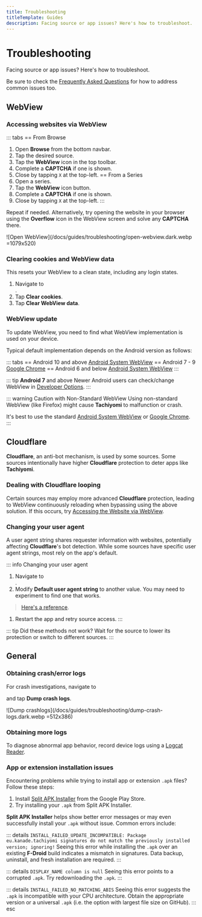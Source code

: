 ```yaml
---
title: Troubleshooting
titleTemplate: Guides
description: Facing source or app issues? Here's how to troubleshoot.
---
```


# Troubleshooting

Facing source or app issues? Here's how to troubleshoot.

Be sure to check the [Frequently Asked Questions](/docs/faq/general) for how to address common issues too.

## WebView

### Accessing websites via WebView

::: tabs
== From Browse
1. Open **Browse** from the bottom navbar.
1. Tap the desired source.
1. Tap the **WebView** icon in the top toolbar.
1. Complete a **CAPTCHA** if one is shown.
1. Close by tapping `X` at the top-left.
== From a Series
1. Open a series.
1. Tap the **WebView** icon button.
1. Complete a **CAPTCHA** if one is shown.
1. Close by tapping `X` at the top-left.
:::

Repeat if needed.
Alternatively, try opening the website in your browser using the **Overflow** icon in the WebView screen and solve any **CAPTCHA** there.

![Open WebView](/docs/guides/troubleshooting/open-webview.dark.webp =1079x520)

### Clearing cookies and WebView data
This resets your WebView to a clean state, including any login states.

1. Navigate to <nav to="advanced">.
1. Tap **Clear cookies**.
1. Tap **Clear WebView data**.

### WebView update
To update WebView, you need to find what WebView implementation is used on your device.

Typical default implementation depends on the Android version as follows:

::: tabs
== Android 10 and above
[Android System WebView](https://play.google.com/store/apps/details?id=com.google.android.webview)
== Android 7 - 9
[Google Chrome](https://play.google.com/store/apps/details?id=com.android.chrome)
== Android 6 and below
[Android System WebView](https://play.google.com/store/apps/details?id=com.google.android.webview)
:::

::: tip **Android 7** and above
Newer Android users can check/change WebView in [Developer Options](https://developer.android.com/studio/debug/dev-options).
:::

::: warning Caution with Non-Standard WebView
Using non-standard WebView (like Firefox) might cause **Tachiyomi** to malfunction or crash.

It's best to use the standard [Android System WebView](https://play.google.com/store/apps/details?id=com.google.android.webview) or [Google Chrome](https://play.google.com/store/apps/details?id=com.android.chrome).
:::

## Cloudflare

**Cloudflare**, an anti-bot mechanism, is used by some sources.
Some sources intentionally have higher **Cloudflare** protection to deter apps like **Tachiyomi**.

### Dealing with Cloudflare looping
Certain sources may employ more advanced **Cloudflare** protection, leading to WebView continuously reloading when bypassing using the above solution.
If this occurs, try [Accessing the Website via WebView](#accessing-websites-via-webview).

### Changing your user agent
A user agent string shares requester information with websites, potentially affecting **Cloudflare**'s bot detection.
While some sources have specific user agent strings, most rely on the app's default.

::: info Changing your user agent
1. Navigate to <nav to="advanced">.
1. Modify **Default user agent string** to another value. You may need to experiment to find one that works.
  > [Here's a reference](https://www.whatismybrowser.com/guides/the-latest-user-agent/).
1. Restart the app and retry source access.
:::

::: tip Did these methods not work?
Wait for the source to lower its protection or switch to different sources.
:::

## General

### Obtaining crash/error logs
For crash investigations, navigate to <nav to="advanced"> and tap **Dump crash logs**.

![Dump crashlogs](/docs/guides/troubleshooting/dump-crash-logs.dark.webp =512x386)

### Obtaining more logs
To diagnose abnormal app behavior, record device logs using a [Logcat Reader](https://play.google.com/store/apps/details?id=com.dp.logcatapp).

### App or extension installation issues
Encountering problems while trying to install app or extension `.apk` files?
Follow these steps:

1. Install [Split APK Installer](https://play.google.com/store/apps/details?id=com.aefyr.sai) from the Google Play Store.
1. Try installing your `.apk` from Split APK Installer.

**Split APK Installer** helps show better error messages or may even successfully install your `.apk` without issue.
Common errors include:

::: details `INSTALL_FAILED_UPDATE_INCOMPATIBLE: Package eu.kanade.tachiyomi signatures do not match the previously installed version; ignoring!`
Seeing this error while installing the `.apk` over an existing **F-Droid** build indicates a mismatch in signatures.
Data backup, uninstall, and fresh installation are required.
:::

::: details `DISPLAY_NAME column is null`
Seeing this error points to a corrupted `.apk`.
Try redownloading the `.apk`.
:::

::: details `INSTALL_FAILED_NO_MATCHING_ABIS`
Seeing this error suggests the `.apk` is incompatible with your CPU architecture.
Obtain the appropriate version or a universal `.apk` (i.e. the option with largest file size on GitHub).
:::
esc
